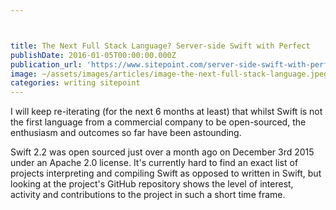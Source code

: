 ```yaml
---



title: The Next Full Stack Language? Server-side Swift with Perfect
publishDate: 2016-01-05T00:00:00.000Z
publication_url: 'https://www.sitepoint.com/server-side-swift-with-perfect/'
image: ~/assets/images/articles/image-the-next-full-stack-language.jpeg
categories: writing sitepoint
---
```


I will keep re-iterating (for the next 6 months at least) that whilst Swift is not the first language from a commercial company to be open-sourced, the enthusiasm and outcomes so far have been astounding.

Swift 2.2 was open sourced just over a month ago on December 3rd 2015 under an Apache 2.0 license. It's currently hard to find an exact list of projects interpreting and compiling Swift as opposed to written in Swift, but looking at the project's GitHub repository shows the level of interest, activity and contributions to the project in such a short time frame.
